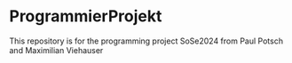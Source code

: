 # ProgrammierProjekt
This repository is for the programming project SoSe2024 from Paul Potsch and Maximilian Viehauser

